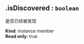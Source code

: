 <a name="module_miot/Bluetooth--module.exports.IBluetoothCharacteristic+isDiscovered"></a>

## .isDiscovered : <code>boolean</code>
是否已经被发现

**Kind**: instance member  
**Read only**: true  
